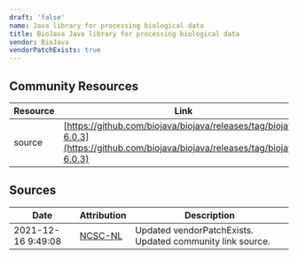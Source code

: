 ```yaml
---
draft: 'false'
name: Java library for processing biological data
title: BioJava Java library for processing biological data
vendor: BioJava
vendorPatchExists: true
---
```



## Community Resources
| Resource | Link |
| --- | --- |
| source | [https://github.com/biojava/biojava/releases/tag/biojava-6.0.3](https://github.com/biojava/biojava/releases/tag/biojava-6.0.3) |


## Sources
| Date | Attribution | Description |
| --- | --- | --- |
| 2021-12-16 9:49:08 | [NCSC-NL](https://github.com/NCSC-NL/log4shell/blob/main/software/README.md) | Updated vendorPatchExists. Updated community link source.  |
